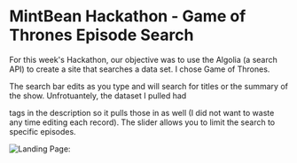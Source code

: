 # MintBean Hackathon - Game of Thrones Episode Search

For this week's Hackathon, our objective was to use the Algolia (a search API) to create a site that searches a data set. I chose Game of Thrones. 

The search bar edits as you type and will search for titles or the summary of the show. Unfrotuantely, the dataset I pulled had <p> tags in the description so it pulls those in as well (I did not want to waste any time editing each record). The slider allows you to limit the search to specific episodes.


![Landing Page](https://i.imgur.com/2J7Bpi9.png):
